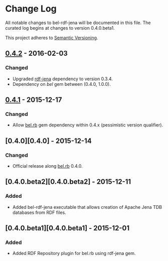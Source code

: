 # Change Log
All notable changes to bel-rdf-jena will be documented in this file. The curated log begins at changes to version 0.4.0.beta1.

This project adheres to [Semantic Versioning](http://semver.org/).

## [0.4.2][0.4.2] - 2016-02-03
### Changed
- Upgraded [rdf-jena][rdf-jena] dependency to version 0.3.4.
- Dependency on *bel* gem between (0.4.0, 1.0.0).

## [0.4.1][0.4.1] - 2015-12-17
### Changed
- Allow [bel.rb][bel.rb] gem dependency within 0.4.x (pessimistic version qualifier).

## [0.4.0][0.4.0] - 2015-12-14
### Changed
- Official release along [bel.rb][bel.rb] 0.4.0.

## [0.4.0.beta2][0.4.0.beta2] - 2015-12-11
### Added
- Added bel-rdf-jena executable that allows creation of Apache Jena TDB databases from RDF files.

## [0.4.0.beta1][0.4.0.beta1] - 2015-12-01
### Added
- Added RDF Repository plugin for bel.rb using rdf-jena gem.

[bel.rb]:   https://rubygems.org/gems/bel
[rdf-jena]: https://rubygems.org/gems/rdf-jena
[0.4.2]:    https://github.com/OpenBEL/bel.rb-rdf-jena/compare/0.4.1...0.4.2
[0.4.1]:    https://github.com/OpenBEL/bel.rb-rdf-jena/compare/0.4.0...0.4.1
